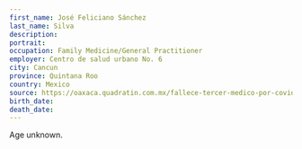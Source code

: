 ```yaml
---
first_name: José Feliciano Sánchez
last_name: Silva
description: 
portrait: 
occupation: Family Medicine/General Practitioner
employer: Centro de salud urbano No. 6
city: Cancun
province: Quintana Roo
country: Mexico
source: https://oaxaca.quadratin.com.mx/fallece-tercer-medico-por-covid-19-en-cancun/
birth_date: 
death_date: 
---
```


Age unknown.
